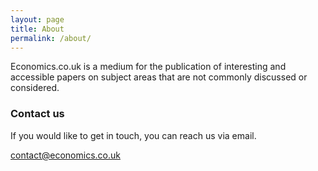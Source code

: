 ```yaml
---
layout: page
title: About
permalink: /about/
---
```


Economics.co.uk is a medium for the publication of interesting and accessible papers on subject areas that are not commonly discussed or considered.

### Contact us

If you would like to get in touch, you can reach us via email.

[contact@economics.co.uk](mailto:contact@economics.co.uk)
